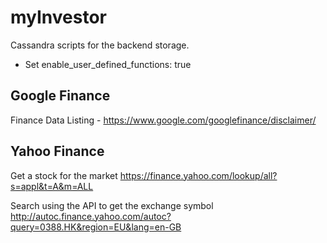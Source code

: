 # myInvestor
Cassandra scripts for the backend storage.

* Set enable_user_defined_functions: true

## Google Finance

Finance Data Listing - https://www.google.com/googlefinance/disclaimer/

## Yahoo Finance

Get a stock for the market
https://finance.yahoo.com/lookup/all?s=appl&t=A&m=ALL

Search using the API to get the exchange symbol
http://autoc.finance.yahoo.com/autoc?query=0388.HK&region=EU&lang=en-GB
